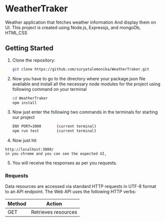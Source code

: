 # WeatherTraker
Weather application that fetches weather information And display them on UI.
This project is created using Node.js, Expressjs, and mongoDb, HTML,CSS

## Getting Started

1. Clone the repository:

   ```bash
   git clone https://github.com/suryatalemonika/WeatherTraker.git

2. Now you have to go to the directory where your package.json file available and install all the necessary node modules for the project using following command on your terminal

   ```bash
   cd WeatherTraker
   npm install

3. Now just enter the following two commands in the terminals for starting our project
   ```bash
   ENV PORT=3000       (current terminal)
   npm run test        (current terminal)

4. Now just hit 
```
http://localhost:3000/ 
in you chrome and you can see the expected UI,
```

5. You will receive the responses as per you requests.

### Requests
Data resources are accessed via standard HTTP requests in UTF-8 format to an API endpoint. The Web API uses the following HTTP verbs:

| Method | Action                                       |
| ------ | -------------------------------------------- |
| GET    | Retrieves resources                          |
